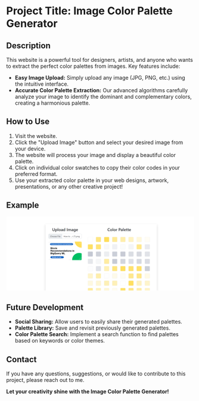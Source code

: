 # **Project Title: Image Color Palette Generator**

## **Description**

This website is a powerful tool for designers, artists, and anyone who wants to extract the perfect color palettes from images. Key features include:

* **Easy Image Upload:** Simply upload any image (JPG, PNG, etc.) using the intuitive interface.
* **Accurate Color Palette Extraction:** Our advanced algorithms carefully analyze your image to identify the dominant and complementary colors, creating a harmonious palette.

## **How to Use**

1. Visit the website.
2. Click the "Upload Image" button and select your desired image from your device.
3. The website will process your image and display a beautiful color palette.
4. Click on individual color swatches to copy their color codes in your preferred format.
5. Use your extracted color palette in your web designs, artwork, presentations, or any other creative project!

## **Example**

![Demo](./image.png)


## **Future Development**

* **Social Sharing:** Allow users to easily share their generated palettes.
* **Palette Library:** Save and revisit previously generated palettes.
* **Color Palette Search:** Implement a search function to find palettes based on keywords or color themes.

## **Contact**

If you have any questions, suggestions, or would like to contribute to this project, please reach out to me.

**Let your creativity shine with the Image Color Palette Generator!** 
